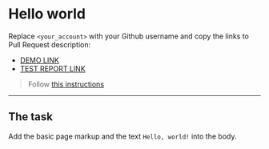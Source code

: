 # Hello world
Replace `<your_account>` with your Github username and copy the links to Pull Request description:
- [DEMO LINK](https://alexandra-protyanova.github.io/layout_hello-world/)
- [TEST REPORT LINK](https://alexandra-protyanova.github.io/layout_hello-world/report/html_report/)

> Follow [this instructions](https://mate-academy.github.io/layout_task-guideline/#how-to-solve-the-layout-tasks-on-github)
___

## The task
Add the basic page markup and the text `Hello, world!` into the body.
